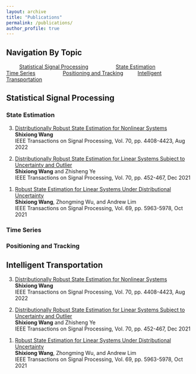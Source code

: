 ```yaml
---
layout: archive
title: "Publications"
permalink: /publications/
author_profile: true
---
```

  
<h2>Navigation By Topic</h2>
  <p>
    &emsp;&emsp;&ensp;<a href="#ssp">Statistical Signal Processing</a>
    &emsp;&emsp;&ensp;&emsp;&emsp;&ensp;<a href="#se">State Estimation</a>
    &emsp;&emsp;&ensp;&emsp;&emsp;&ensp;<a href="#ts">Time Series</a>
    &emsp;&emsp;&ensp;&emsp;&emsp;&ensp;<a href="#pt">Positioning and Tracking</a>
    &emsp;&emsp;&ensp;<a href="#it">Intelligent Transportation</a>
  </p>

<h2 id="ssp">Statistical Signal Processing</h2>
    <h3 id="se">State Estimation</h3>
        <ol reversed>		<!-- u: unordered, l: list-->
        <li>
          <p>
            <a href="https://ieeexplore.ieee.org/abstract/document/9872130">Distributionally Robust State Estimation for Nonlinear Systems</a>
            <br>
            <b>Shixiong Wang</b>
            <br>
            IEEE Transactions on Signal Processing, Vol. 70, pp. 4408-4423, Aug 2022
          </p>
        </li> 
        <li>
          <p>
            <a href="https://ieeexplore.ieee.org/abstract/document/9656678">Distributionally Robust State Estimation for Linear Systems Subject to Uncertainty and Outlier</a>
            <br>
            <b>Shixiong Wang</b> and Zhisheng Ye
            <br>
            IEEE Transactions on Signal Processing, Vol. 70, pp. 452-467, Dec 2021
          </p>
        </li> 
        <li>
          <p>
            <a href="https://ieeexplore.ieee.org/abstract/document/9563203">Robust State Estimation for Linear Systems Under Distributional Uncertainty</a>
            <br>
            <b>Shixiong Wang</b>, Zhongming Wu, and Andrew Lim
            <br>
            IEEE Transactions on Signal Processing, Vol. 69, pp. 5963-5978, Oct 2021
          </p>
        </li> 
      </ol>
    <h3 id="ts">Time Series</h3>
    <h3 id="pt">Positioning and Tracking</h3>

<h2 id="it">Intelligent Transportation</h2>
  <ol reversed>		<!-- u: unordered, l: list-->
    <li>
      <p>
        <a href="https://ieeexplore.ieee.org/abstract/document/9872130">Distributionally Robust State Estimation for Nonlinear Systems</a>
        <br>
        <b>Shixiong Wang</b>
        <br>
        IEEE Transactions on Signal Processing, Vol. 70, pp. 4408-4423, Aug 2022
      </p>
    </li> 
    <li>
      <p>
        <a href="https://ieeexplore.ieee.org/abstract/document/9656678">Distributionally Robust State Estimation for Linear Systems Subject to Uncertainty and Outlier</a>
        <br>
        <b>Shixiong Wang</b> and Zhisheng Ye
        <br>
        IEEE Transactions on Signal Processing, Vol. 70, pp. 452-467, Dec 2021
      </p>
    </li> 
    <li>
      <p>
        <a href="https://ieeexplore.ieee.org/abstract/document/9563203">Robust State Estimation for Linear Systems Under Distributional Uncertainty</a>
        <br>
        <b>Shixiong Wang</b>, Zhongming Wu, and Andrew Lim
        <br>
        IEEE Transactions on Signal Processing, Vol. 69, pp. 5963-5978, Oct 2021
      </p>
    </li> 
  </ol>







